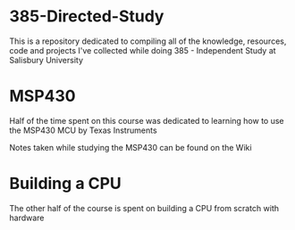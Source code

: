 # 385-Directed-Study

This is a repository dedicated to compiling all of the knowledge, resources, code and projects I've collected while doing 385 - Independent Study at Salisbury University

# MSP430
Half of the time spent on this course was dedicated to learning how to use the MSP430 MCU by Texas Instruments

Notes taken while studying the MSP430 can be found on the Wiki

# Building a CPU
The other half of the course is spent on building a CPU from scratch with hardware
